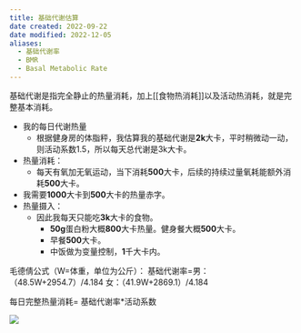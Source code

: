 ```yaml
---
title: 基础代谢估算
date created: 2022-09-22
date modified: 2022-12-05
aliases:
  - 基础代谢率
  - BMR
  - Basal Metabolic Rate
---
```


基础代谢是指完全静止的热量消耗，加上[[食物热消耗]]以及活动热消耗，就是完整基本消耗。

- 我的每日代谢热量
	- 根据健身房的体脂秤，我估算我的基础代谢是**2k**大卡，平时稍微动一动，则活动系数1.5，所以每天总代谢是3k大卡。
- 热量消耗：
	- 每天有氧加无氧运动，当下消耗**500**大卡，后续的持续过量氧耗能额外消耗**500**大卡。
- 我需要**1000**大卡到**500**大卡的热量赤字。
- 热量摄入：
	- 因此我每天只能吃**3k**大卡的食物。
		- **50g**蛋白粉大概**800**大卡热量。健身餐大概**500**大卡。
		- 早餐**500**大卡。
		- 中饭做为变量控制，**1**千大卡内。


毛德倩公式（W=体重，单位为公斤）：
基础代谢率=男：（48.5W+2954.7）/4.184
女：（41.9W+2869.1）/4.184

每日完整热量消耗= 基础代谢率\*活动系数

![](https://img.oldwinter.top/20221205233011.png)

